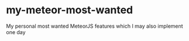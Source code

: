 # my-meteor-most-wanted
My personal most wanted MeteorJS features which I may also implement one day

